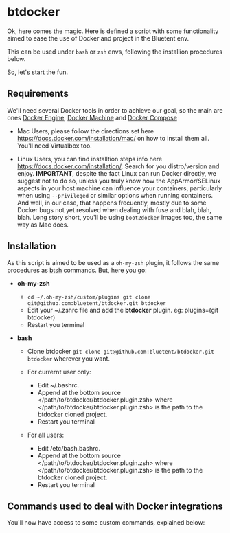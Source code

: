 # btdocker

Ok, here comes the magic. Here is defined a script with some functionality aimed
to ease the use of Docker and project in the Bluetent env.

This can be used under `bash` or `zsh` envs, following the installion procedures
below.

So, let's start the fun.

Requirements
------------

We'll need several Docker tools in order to achieve our goal, so the main are ones
[Docker Engine](https://docs.docker.com/), [Docker Machine](https://docs.docker.com/machine/) and [Docker Compose](https://docs.docker.com/compose/)

* Mac Users, please follow the directions set here https://docs.docker.com/installation/mac/
on how to install them all. You'll need Virtualbox too.

* Linux Users, you can find installtion steps info here https://docs.docker.com/installation/.
Search for you distro/version and enjoy.
**IMPORTANT**, despite the fact Linux can run Docker directly, we suggest not to do
so, unless you truly know how the AppArmor/SELinux aspects in your host machine
can influence your containers, particularly when using `--privileged` or similar
options when running containers. And well, in our case, that happens frecuently,
mostly due to some Docker bugs not yet resolved when dealing with fuse and blah,
blah, blah. Long story short, you'll be using `boot2docker` images too, the same
way as Mac does.

Installation
------------

As this script is aimed to be used as a `oh-my-zsh` plugin, it follows the same procedures
as [btsh](https://github.com/bluetent/btsh) commands. But, here you go:

* **oh-my-zsh**
	* `cd ~/.oh-my-zsh/custom/plugins git clone git@github.com:bluetent/btdocker.git btdocker`
	* Edit your ~/.zshrc file and add the **btdocker** plugin. eg: plugins=(git btdocker) 
	* Restart you terminal

* **bash**
	* Clone btdocker `git clone git@github.com:bluetent/btdocker.git btdocker` wherever you want.

	* For currernt user only:
		* Edit ~/.bashrc.
		* Append at the bottom source </path/to/btdocker/btdocker.plugin.zsh> where </path/to/btdocker/btdocker.plugin.zsh>
			is the path to the btdocker cloned project.
		* Restart you terminal

	* For all users:
		* Edit /etc/bash.bashrc.
		* Append at the bottom source </path/to/btdocker/btdocker.plugin.zsh> where </path/to/btdocker/btdocker.plugin.zsh>
			is the path to the btdocker cloned project.
		* Restart you terminal


Commands used to deal with Docker integrations
----------------------------------------------

You'll now have access to some custom commands, explained below:

